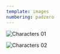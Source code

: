 ```yaml
---
template: images
numbering: padzero
---
```


![Characters 01](../../_Images/v08/StoryChara1.png#.insert)

![Characters 02](../../_Images/v08/StoryChara2.png#.insert)
